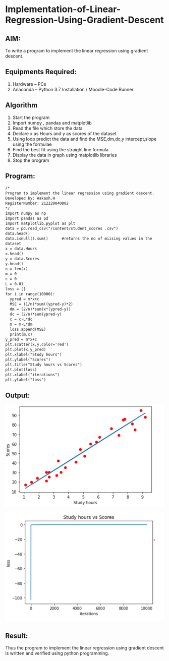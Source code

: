 # Implementation-of-Linear-Regression-Using-Gradient-Descent

## AIM:
To write a program to implement the linear regression using gradient descent.

## Equipments Required:
1. Hardware – PCs
2. Anaconda – Python 3.7 Installation / Moodle-Code Runner

## Algorithm
1. Start the program
2. Import numpy , pandas and matplotlib
3. Read the file which store the data
4. Declare x as Hours and y as scores of the dataset
5. Using loop predict the data and find the MSE,dm,dc,y intercept,slope using the formulae
6. Find the best fit using the straight line formula
7. Display the data in graph using matplotlib libraries
8. Stop the program 

## Program:
```
/*
Program to implement the linear regression using gradient descent.
Developed by: Aakash.H
RegisterNumber: 212220040002 
*/
import numpy as np
import pandas as pd
import matplotlib.pyplot as plt
data = pd.read_csv("/content/student_scores .csv")
data.head()
data.isnull().sum()      #returns the no of miising values in the dataset
x = data.Hours
x.head()
y = data.Scores
y.head()
n = len(x)
m = 0
c = 0
L = 0.01
loss = []
for i in range(10000):
  ypred = m*x+c
  MSE = (1/n)*sum((ypred-y)*2)
  dm = (2/n)*sum(x*(ypred-y))
  dc = (2/n)*sum(ypred-y)
  c = c-L*dc
  m = m-L*dm
  loss.append(MSE)
  print(m,c)
y_pred = m*x+c
plt.scatter(x,y,color='red')
plt.plot(x,y_pred)
plt.xlabel("Study hours")
plt.ylabel("Scores")
plt.title("Study hours vs Scores")
plt.plot(loss)
plt.xlabel("iterations")
plt.ylabel("loss")
```
## Output:
![linear regression using gradient descent](./images/Op1.png)

![linear regression using gradient descent](./images/Op2.png)


## Result:
Thus the program to implement the linear regression using gradient descent is written and verified using python programming.
